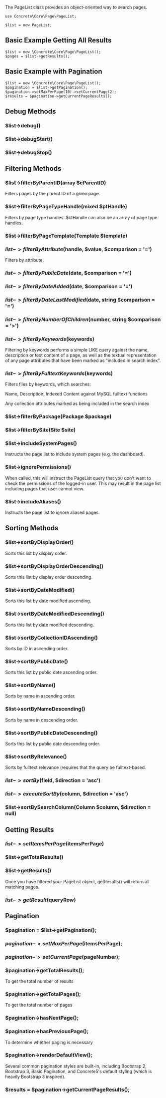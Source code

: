 The PageList class provides an object-oriented way to search pages.

```
use Concrete\Core\Page\PageList;

$list = new PageList;
```

## Basic Example Getting All Results
```
$list = new \Concrete\Core\Page\PageList();
$pages = $list->getResults();
```

## Basic Example with Pagination
```
$list = new \Concrete\Core\Page\PageList();
$pagination = $list->getPagination();
$pagination->setMaxPerPage(10)->setCurrentPage(2);
$results = $pagination->getCurrentPageResults();
```

## Debug Methods

### $list->debug()

### $list->debugStart()

### $list->debugStop()

## Filtering Methods

### $list->filterByParentID(array $cParentID)

Filters pages by the parent ID of a given page.

### $list->filterByPageTypeHandle(mixed $ptHandle)

Filters by page type handles. $ctHandle can also be an array of page type handles.

### $list->filterByPageTemplate(Template $template)

### $list->filterByAttribute($handle, $value, $comparison = '=')

Filters by attribute.

### $list->filterByPublicDate($date, $comparison = '=')

### $list->filterByDateAdded($date, $comparison = '=')

### $list->filterByDateLastModified($date, string $comparison = '=')

### $list->filterByNumberOfChildren($number, string $comparison = '>')

### $list->filterByKeywords($keywords)

Filtering by keywords performs a simple LIKE query against the name, description or text content of a page, as well as the textual representation of any page attributes that have been marked as "included in search index".

### $list->filterByFulltextKeywords($keywords)

Filters files by keywords, which searches:

Name, Description, Indexed Content against MySQL fulltext functions

Any collection attributes marked as being included in the search index

### $list->filterByPackage(Package $package)

### $list->filterBySite(Site $site)

### $list->includeSystemPages()

Instructs the page list to include system pages (e.g. the dashboard).

### $list->ignorePermissions()

When called, this will instruct the PageList query that you don't want to check the permissions of the logged-in user. This may result in the page list including pages that user cannot view.

### $list->includeAliases()

Instructs the page list to ignore aliased pages.

## Sorting Methods

### $list->sortByDisplayOrder()

Sorts this list by display order.

### $list->sortByDisplayOrderDescending()

Sorts this list by display order descending.

### $list->sortByDateModified()

Sorts this list by date modified ascending.

### $list->sortByDateModifiedDescending()

Sorts this list by date modified descending.

### $list->sortByCollectionIDAscending()

Sorts by ID in ascending order.

### $list->sortByPublicDate()

Sorts this list by public date ascending order.

### $list->sortByName()

Sorts by name in ascending order.

### $list->sortByNameDescending()

Sorts by name in descending order.

### $list->sortByPublicDateDescending()

Sorts this list by public date descending order.

### $list->sortByRelevance()

Sorts by fulltext relevance (requires that the query be fulltext-based.

### $list->sortBy($field, $direction = 'asc')

### $list->executeSortBy($column, $direction = 'asc')

### $list->sortBySearchColumn(Column $column, $direction = null)

## Getting Results

### $list->setItemsPerPage($itemsPerPage)

### $list->getTotalResults()

### $list->getResults()

Once you have filtered your PageList object, getResults() will return all matching pages.

### $list->getResult($queryRow)

## Pagination

### $pagination = $list->getPagination();

### $pagination->setMaxPerPage($itemsPerPage);

### $pagination->setCurrentPage($pageNumber);

### $pagination->getTotalResults();

To get the total number of results

### $pagination->getTotalPages();

To get the total number of pages

### $pagination->hasNextPage();
### $pagination->hasPreviousPage();

To determine whether paging is necessary

### $pagination->renderDefaultView();

Several common pagination styles are built-in, including Bootstrap 2, Bootstrap 3, Basic Pagination, and Concrete5's default styling (which is heavily Bootstrap 3 inspired).

### $results = $pagination->getCurrentPageResults();